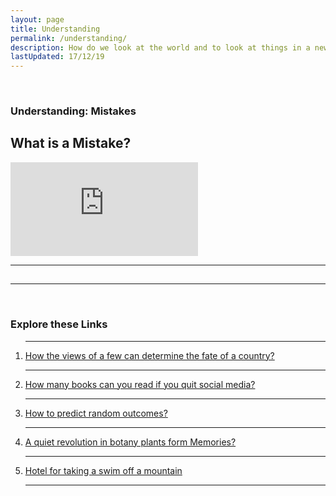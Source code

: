 ```yaml
---
layout: page
title: Understanding
permalink: /understanding/
description: How do we look at the world and to look at things in a new perspective.
lastUpdated: 17/12/19
---
```



<main role="main" class="container">

<div class="row">
<div class="col-md-8 blog-main">
<br>
<h3 class="pb-4 mb-4 font-italic border-bottom">Understanding: Mistakes</h3>
<div class="blog-post">
<h2 class="blog-post-title">What is a Mistake?</h2>
<p class="blog-post-meta"><a href="/"></a></p>
<p></p>
<div class="embed-responsive embed-responsive-16by9">
<iframe class="embed-responsive-item" src="https://www.youtube-nocookie.com/embed/RiM5a-vaNkg" frameborder="0" allow="accelerometer; autoplay; encrypted-media; gyroscope; picture-in-picture" allowfullscreen></iframe>
</div>
<hr>
<blockquote>
<p><strong></strong></p>
</blockquote>
<p><em></em></p>
<h2></h2>
</div><!-- /.blog-post -->

<div class="blog-post">
<h2 class="blog-post-title"></h2>
<p class="blog-post-meta"><a href="#"></a></p>
<p><a href="#"></a></p>
<blockquote>
<p><strong></strong></p>
</blockquote>
<p><em></em></p>
<p></p>
</div><!-- /.blog-post -->

<div class="blog-post">

</div>
</div>

<hr>

<aside class="col-md-4 blog-sidebar">
<br>
<div class="p-4">
<h3 class="display-5 text-center text-wrap">Explore these Links</h3>
<ol class="list-unstyled mb-0">
<hr>
<li><a class="list-group-item border-primary shadow" target="_blank" href="http://www.bbc.com/future/story/20190809-how-the-views-of-a-few-can-determine-the-fate-of-a-country?ocid=global_future_rss">How the views of a few can determine the fate of a country?</a></li>
<hr>
<li><a class="list-group-item" target="_blank" href="https://www.omnicalculator.com/everyday-life/social-media-time-alternatives">How many books can you read if you quit social media?</a></li>
<hr>
<li><a class="list-group-item" target="_blank" href="https://remysharp.com/2019/08/06/predictably-random">How to predict random outcomes?</a></li>
<hr>
<li><a class="list-group-item" target="_blank" href="https://getpocket.com/explore/item/a-quiet-revolution-in-botany-plants-form-memories?utm_source=pocket&utm_medium=email&utm_campaign=pockethits">A quiet revolution in botany plants form Memories?</a></li>
<hr>
<li><a class="list-group-item" target="_blank" href="http://www.fubiz.net/en/2019/08/07/breathtaking-concept-hotel-for-daredevils-2/?utm_source=feedly&utm_medium=webfeeds">Hotel for taking a swim off a mountain</a></li>
<hr>
</ol>
</div>
</aside>

